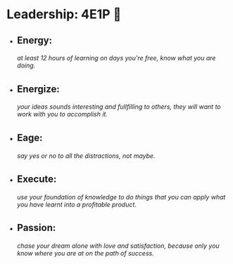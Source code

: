 <h1>Leadership: 4E1P 🤍</h1>


- <h2>Energy:</h2> <h6>at least 12 hours of learning on days you're free, know what you are doing.</h6>

- <h2>Energize:</h2> <h6>your ideas sounds interesting and fullfilling to others, they will want to work with you to accomplish it.</h6>

- <h2>Eage:</h2> <h6>say yes or no to all the distractions, not maybe.</h6>

- <h2>Execute:</h2> <h6>use your foundation of knowledge to do things that you can apply what you have learnt into a profitable product.</h6>

- <h2>Passion:</h2> <h6>chase your dream alone with love and satisfaction, because only you know where you are at on the path of success.</h6>
